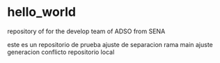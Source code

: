 # hello_world
repository of for the develop team of ADSO from SENA

este es un repositorio de prueba
ajuste de separacion rama main
ajuste generacion conflicto repositorio local 
